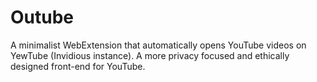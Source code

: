 # Outube

A minimalist WebExtension that automatically opens YouTube videos on
YewTube (Invidious instance). A more privacy focused and ethically
designed front-end for YouTube.
